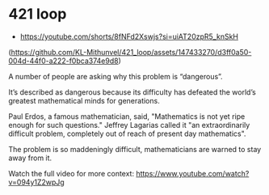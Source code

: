 # 421 loop
- https://youtube.com/shorts/8fNFd2Xswjs?si=uiAT20zpR5_knSkH


(https://github.com/KL-Mithunvel/421_loop/assets/147433270/d3ff0a50-004d-44f0-a222-f0bca374e9d8)

A number of people are asking why this problem is “dangerous”. 

It’s described as dangerous because its difficulty has defeated the world’s greatest mathematical minds for generations. 

Paul Erdos, a famous mathematician, said, "Mathematics is not yet ripe enough for such questions." Jeffrey Lagarias called it "an extraordinarily difficult problem, completely out of reach of present day mathematics". 

The problem is so maddeningly difficult, mathematicians are warned to stay away from it. 

Watch the full video for more context: https://www.youtube.com/watch?v=094y1Z2wpJg

